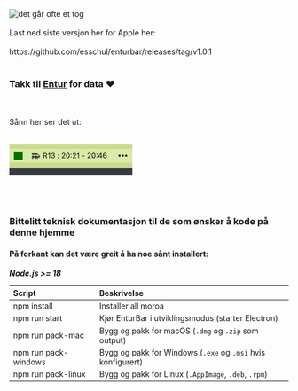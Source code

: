 <img alt="det går ofte et tog" width="500" src="https://github.com/user-attachments/assets/b3d8ba15-bcd1-480f-b72e-9cdc0996d9d1"/>
<br/><br/>
Last ned siste versjon her for Apple her:
<br/><br/>
https://github.com/esschul/enturbar/releases/tag/v1.0.1
<br/><br/>

### Takk til <a href="https://developer.entur.org/pages-journeyplanner-journeyplanner">Entur</a> for data ❤️
<br/>
<br/>
Sånn her ser det ut:
<br/>
<br/>

![img.png](img.png)

<br/>
<br/>

### Bittelitt teknisk dokumentasjon til de som ønsker å kode på denne hjemme

#### På forkant kan det være greit å ha noe sånt installert:
***Node.js >= 18***


| Script               | Beskrivelse                                                  |
|:---------------------|:-------------------------------------------------------------|
| npm install          | Installer all moroa                                          |
| npm run start        | Kjør EnturBar i utviklingsmodus (starter Electron)           |
| npm run pack-mac     | Bygg og pakk for macOS (`.dmg` og `.zip` som output)         |
| npm run pack-windows | Bygg og pakk for Windows (`.exe` og `.msi` hvis konfigurert) |
| npm run pack-linux   | Bygg og pakk for Linux (`.AppImage`, `.deb`, `.rpm`)         |

